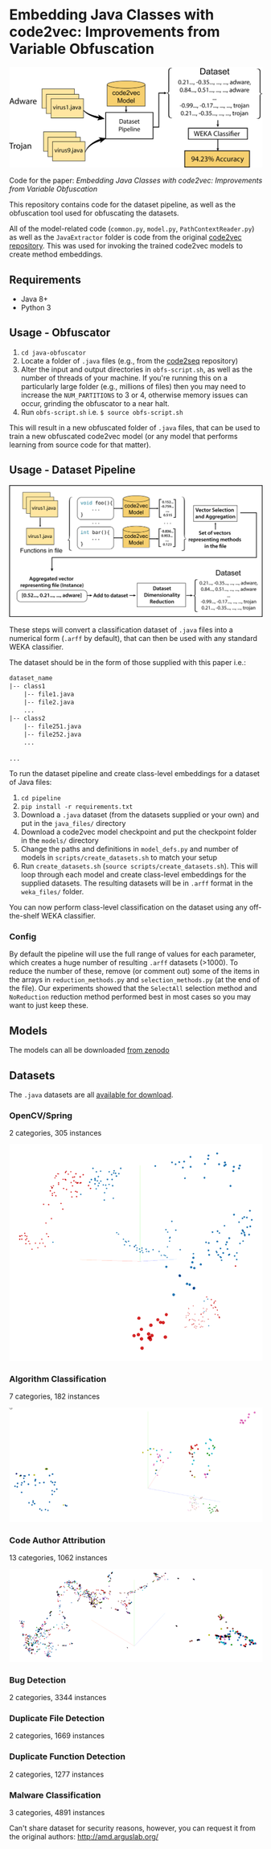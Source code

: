 # Embedding Java Classes with code2vec: Improvements from Variable Obfuscation

![Overall project view](img/overall.png)

Code for the paper: *Embedding Java Classes with code2vec: Improvements from Variable Obfuscation*

This repository contains code for the dataset pipeline, as well as the obfuscation tool used for obfuscating the datasets.

All of the model-related code (`common.py`, `model.py`, `PathContextReader.py`) as well as the `JavaExtractor` folder is code from the original [code2vec repository](https://github.com/tech-srl/code2vec). This was used for invoking the trained code2vec models to create method embeddings.

## Requirements
- Java 8+
- Python 3

## Usage - Obfuscator
1. `cd java-obfuscator`
1. Locate a folder of `.java` files (e.g., from the [code2seq](https://github.com/tech-srl/code2seq) repository)
2. Alter the input and output directories in `obfs-script.sh`, as well as the number of threads of your machine. If you're running this on a particularly large folder (e.g., millions of files) then you may need to increase the `NUM_PARTITIONS` to 3 or 4, otherwise memory issues can occur, grinding the obfuscator to a near halt.
3. Run `obfs-script.sh` i.e. `$ source obfs-script.sh`

This will result in a new obfuscated folder of `.java` files, that can be used to train a new obfuscated code2vec model (or any model that performs learning from source code for that matter).

## Usage - Dataset Pipeline

![Dataset Pipeline View](img/pipeline.png)

These steps will convert a classification dataset of `.java` files into a numerical form (`.arff` by default), that can then be used with any standard WEKA classifier.

The dataset should be in the form of those supplied with this paper i.e.:
```
dataset_name
|-- class1
    |-- file1.java
    |-- file2.java
    ...
|-- class2
    |-- file251.java
    |-- file252.java
    ...

...
```

To run the dataset pipeline and create class-level embeddings for a dataset of Java files:
1. `cd pipeline`
2. `pip install -r requirements.txt`
1. Download a `.java` dataset (from the datasets supplied or your own) and put in the `java_files/` directory
2. Download a code2vec model checkpoint and put the checkpoint folder in the `models/` directory
3. Change the paths and definitions in `model_defs.py` and number of models in `scripts/create_datasets.sh` to match your setup
4. Run `create_datasets.sh` (`source scripts/create_datasets.sh`). This will loop through each model and create class-level embeddings for the supplied datasets. The resulting datasets will be in `.arff` format in the `weka_files/` folder. 

You can now perform class-level classification on the dataset using any off-the-shelf WEKA classifier.

### Config
By default the pipeline will use the full range of values for each parameter, which creates a huge number of resulting `.arff` datasets (>1000). To reduce the number of these, remove (or comment out) some of the items in the arrays in `reduction_methods.py` and `selection_methods.py` (at the end of the file). Our experiments showed that the `SelectAll` selection method and `NoReduction` reduction method performed best in most cases so you may want to just keep these.

## Models

The models can all be downloaded [from zenodo](https://zenodo.org/record/3577367)

## Datasets

The `.java` datasets are all [available for download](https://zenodo.org/record/3575197). 
### OpenCV/Spring

2 categories, 305 instances

![OpenCV/Spring Visualisation](img/vis_opencv.png)

### Algorithm Classification

7 categories, 182 instances

![Algorithm Classification Visualisation](img/vis_algorithm.png)

### Code Author Attribution

13 categories, 1062 instances

![Algorithm Classification Visualisation](img/vis_authors.png)

### Bug Detection

2 categories, 3344 instances

### Duplicate File Detection

2 categories, 1669 instances

### Duplicate Function Detection

2 categories, 1277 instances

### Malware Classification 

3 categories, 4891 instances

Can't share dataset for security reasons, however, you can request it from the original authors: http://amd.arguslab.org/